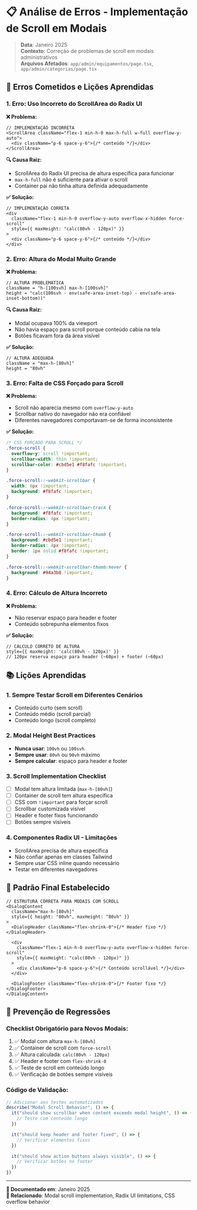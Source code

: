 # 📋 Análise de Erros - Implementação de Scroll em Modais

> **Data**: Janeiro 2025  
> **Contexto**: Correção de problemas de scroll em modais administrativos  
> **Arquivos Afetados**: `app/admin/equipamentos/page.tsx`,
> `app/admin/categorias/page.tsx`

## 🚨 **Erros Cometidos e Lições Aprendidas**

### **1. Erro: Uso Incorreto do ScrollArea do Radix UI**

**❌ Problema:**

```tsx
// IMPLEMENTAÇÃO INCORRETA
<ScrollArea className="flex-1 min-h-0 max-h-full w-full overflow-y-auto">
  <div className="p-6 space-y-6">{/* conteúdo */}</div>
</ScrollArea>
```

**🔍 Causa Raiz:**

- ScrollArea do Radix UI precisa de altura específica para funcionar
- `max-h-full` não é suficiente para ativar o scroll
- Container pai não tinha altura definida adequadamente

**✅ Solução:**

```tsx
// IMPLEMENTAÇÃO CORRETA
<div
  className="flex-1 min-h-0 overflow-y-auto overflow-x-hidden force-scroll"
  style={{ maxHeight: "calc(80vh - 120px)" }}
>
  <div className="p-6 space-y-6">{/* conteúdo */}</div>
</div>
```

### **2. Erro: Altura do Modal Muito Grande**

**❌ Problema:**

```tsx
// ALTURA PROBLEMÁTICA
className = "h-[100svh] max-h-[100svh]"
height = "calc(100svh - env(safe-area-inset-top) - env(safe-area-inset-bottom))"
```

**🔍 Causa Raiz:**

- Modal ocupava 100% da viewport
- Não havia espaço para scroll porque conteúdo cabia na tela
- Botões ficavam fora da área visível

**✅ Solução:**

```tsx
// ALTURA ADEQUADA
className = "max-h-[80vh]"
height = "80vh"
```

### **3. Erro: Falta de CSS Forçado para Scroll**

**❌ Problema:**

- Scroll não aparecia mesmo com `overflow-y-auto`
- Scrollbar nativo do navegador não era confiável
- Diferentes navegadores comportavam-se de forma inconsistente

**✅ Solução:**

```css
/* CSS FORÇADO PARA SCROLL */
.force-scroll {
  overflow-y: scroll !important;
  scrollbar-width: thin !important;
  scrollbar-color: #cbd5e1 #f8fafc !important;
}

.force-scroll::-webkit-scrollbar {
  width: 8px !important;
  background: #f8fafc !important;
}

.force-scroll::-webkit-scrollbar-track {
  background: #f8fafc !important;
  border-radius: 4px !important;
}

.force-scroll::-webkit-scrollbar-thumb {
  background: #cbd5e1 !important;
  border-radius: 4px !important;
  border: 1px solid #f8fafc !important;
}

.force-scroll::-webkit-scrollbar-thumb:hover {
  background: #94a3b8 !important;
}
```

### **4. Erro: Cálculo de Altura Incorreto**

**❌ Problema:**

- Não reservar espaço para header e footer
- Conteúdo sobrepunha elementos fixos

**✅ Solução:**

```tsx
// CÁLCULO CORRETO DE ALTURA
style={{ maxHeight: 'calc(80vh - 120px)' }}
// 120px reserva espaço para header (~60px) + footer (~60px)
```

## 📚 **Lições Aprendidas**

### **1. Sempre Testar Scroll em Diferentes Cenários**

- Conteúdo curto (sem scroll)
- Conteúdo médio (scroll parcial)
- Conteúdo longo (scroll completo)

### **2. Modal Height Best Practices**

- **Nunca usar**: `100vh` ou `100svh`
- **Sempre usar**: `80vh` ou `90vh` máximo
- **Sempre calcular**: espaço para header e footer

### **3. Scroll Implementation Checklist**

- [ ] Modal tem altura limitada (`max-h-[80vh]`)
- [ ] Container de scroll tem altura específica
- [ ] CSS com `!important` para forçar scroll
- [ ] Scrollbar customizada visível
- [ ] Header e footer fixos funcionando
- [ ] Botões sempre visíveis

### **4. Componentes Radix UI - Limitações**

- ScrollArea precisa de altura específica
- Não confiar apenas em classes Tailwind
- Sempre usar CSS inline quando necessário
- Testar em diferentes navegadores

## 🔧 **Padrão Final Estabelecido**

```tsx
// ESTRUTURA CORRETA PARA MODAIS COM SCROLL
<DialogContent
  className="max-h-[80vh]"
  style={{ height: "80vh", maxHeight: "80vh" }}
>
  <DialogHeader className="flex-shrink-0">{/* Header fixo */}</DialogHeader>

  <div
    className="flex-1 min-h-0 overflow-y-auto overflow-x-hidden force-scroll"
    style={{ maxHeight: "calc(80vh - 120px)" }}
  >
    <div className="p-6 space-y-6">{/* Conteúdo scrollável */}</div>
  </div>

  <DialogFooter className="flex-shrink-0">{/* Footer fixo */}</DialogFooter>
</DialogContent>
```

## 🎯 **Prevenção de Regressões**

### **Checklist Obrigatório para Novos Modais:**

1. ✅ Modal com altura `max-h-[80vh]`
2. ✅ Container de scroll com `force-scroll`
3. ✅ Altura calculada: `calc(80vh - 120px)`
4. ✅ Header e footer com `flex-shrink-0`
5. ✅ Teste de scroll em conteúdo longo
6. ✅ Verificação de botões sempre visíveis

### **Código de Validação:**

```javascript
// Adicionar aos testes automatizados
describe("Modal Scroll Behavior", () => {
  it("should show scrollbar when content exceeds modal height", () => {
    // Teste com conteúdo longo
  })

  it("should keep header and footer fixed", () => {
    // Verificar elementos fixos
  })

  it("should show action buttons always visible", () => {
    // Verificar botões no footer
  })
})
```

---

**📝 Documentado em**: Janeiro 2025  
**🔗 Relacionado**: Modal scroll implementation, Radix UI limitations, CSS
overflow behavior
